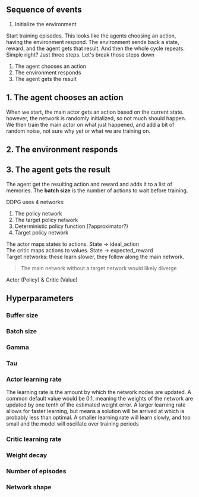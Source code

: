 

## Sequence of events 
1. Initialize the environment 

Start training episodes. This looks like the agents choosing an action, having the environment respond. The environment sends back a state, reward, and the agent gets that result. And then the whole cycle repeats. Simple right?  Just three steps. Let's break those steps down 


1. The agent chooses an action 
2. The environment responds 
3. The agent gets the result 

 
## 1. The agent chooses an action 
When we start, the main actor gets an action based on the current state. however, the network is randomly initialized, so not much should happen. We then train the main actor on what just happened, and add a bit of random noise, not sure why yet or what we are training on.  

## 2. The environment responds 
## 3. The agent gets the result 
The agent get the resulting action and reward and adds it to a list of memories. The <b>batch size</b> is the number of actions to wait before training. 


DDPG uses 4 networks: 

1. The policy network 
2. The target policy network 
3. Deterministic policy function (?approximator?)  
4. Target policy network 

The actor maps states to actions.   State -> ideal_action    
The critic maps actions to values.  State -> expected_reward  
Target networks: these learn slower, they follow along the main network. 
 > The main network without a target network would likely diverge



Actor (Policy) & Critic (Value)

## Hyperparameters

### Buffer size 

### Batch size 

### Gamma 

### Tau 

### Actor learning rate 
The learning rate is the amount by which the network nodes are updated. A common default value would be 0.1, meaning the weights of the network are updated by one tenth of the estimated weight error. 
A larger learning rate allows for faster learning, but means a solution will be arrived at which is probably less than optimal. A smaller learning rate will learn slowly, and too small and the model will oscillate over training periods

### Critic learning rate 

### Weight decay 

### Number of episodes 

### Network shape 

